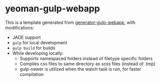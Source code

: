 # yeoman-gulp-webapp
This is a template generated from [generator-gulp-webapp](https://github.com/yeoman/generator-gulp-webapp), with modifications:
- JADE support
- `gulp` for local development
- `gulp build` for builds
- While developing locally:
	- Supports namespaced folders instead of filetype specific folders
	- Compiles css files to same directory as scss files (instead of .tmp)
	- gulp-newer is utilized when the watch task is run, for faster compilation